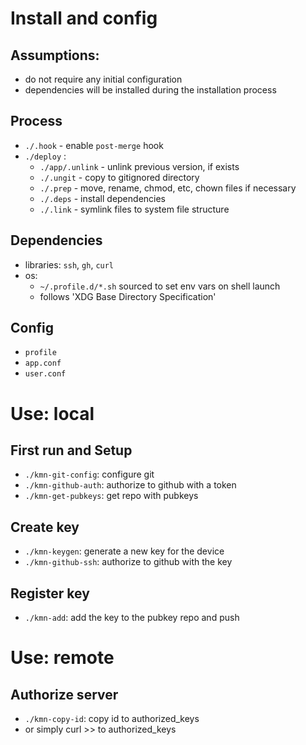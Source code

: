 # Install and config
## Assumptions:
- do not require any initial configuration
- dependencies will be installed during the installation process

## Process
- `./.hook` - enable `post-merge` hook
- `./deploy` :
    - `./app/.unlink` - unlink previous version, if exists
    - `./.ungit` - copy to gitignored directory
    - `./.prep` - move, rename, chmod, etc, chown files if necessary
    - `./.deps` - install dependencies
    - `./.link` - symlink files to system file structure

## Dependencies
- libraries: `ssh`, `gh`, `curl`
- os:
    - `~/.profile.d/*.sh` sourced to set env vars on shell launch
    - follows 'XDG Base Directory Specification'

## Config
- `profile`
- `app.conf`
- `user.conf`

# Use: local

## First run and Setup
- `./kmn-git-config`: configure git
- `./kmn-github-auth`: authorize to github with a token
- `./kmn-get-pubkeys`: get repo with pubkeys

## Create key
- `./kmn-keygen`: generate a new key for the device
- `./kmn-github-ssh`: authorize to github with the key

## Register key
- `./kmn-add`: add the key to the pubkey repo and push

# Use: remote

## Authorize server
- `./kmn-copy-id`: copy id to authorized_keys
- or simply curl >> to authorized_keys
